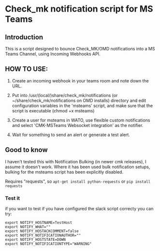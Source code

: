 # Check_mk notification script for MS Teams

## Introduction

This is a script designed to bounce Check_MK/OMD notifications 
into a MS Teams Channel, using Incoming Webhooks API.

## HOW TO USE:

1) Create an incoming webhook in your teams room and note down the URL.

2) Put into /usr/(local/)share/check_mk/notifications (or 
~/share/check_mk/notifications on OMD installs) directory and 
edit configuration variables in the 'msteams' script, and make 
sure that the script is executable (chmod +x msteams)

3) Create a user for msteams in WATO, use flexible custom notifications and 
select 'CMK-MSTeams Websocket integration' as the notifier.

4) Wait for something to send an alert or generate a test alert.

## Good to know

I haven't tested this with Notification Bulking (in newer cmk 
releases), I assume it doesn't work. Where it has been used 
bulk notification setups, bulking for the msteams script has 
been explicitly disabled.

Requires "requests", so `apt-get install python-requests` or `pip install requests`

### Test it

if you want to test if you have configured the slack script correcty you can try:
```
export NOTIFY_HOSTNAME=TestHost
export NOTIFY_WHAT=""
export NOTIFY_HOSTACKCOMMENT=false
export NOTIFY_NOTIFICATIONAUTHOR=""
export NOTIFY_HOSTSTATE=DOWN
export NOTIFY_NOTIFICATIONTYPE="WARNING"
```
